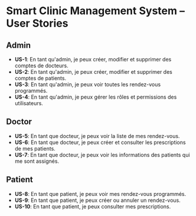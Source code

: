 # Smart Clinic Management System – User Stories

## Admin
- **US-1**: En tant qu'admin, je peux créer, modifier et supprimer des comptes de docteurs.
- **US-2**: En tant qu'admin, je peux créer, modifier et supprimer des comptes de patients.
- **US-3**: En tant qu'admin, je peux voir toutes les rendez-vous programmés.
- **US-4**: En tant qu'admin, je peux gérer les rôles et permissions des utilisateurs.

## Doctor
- **US-5**: En tant que docteur, je peux voir la liste de mes rendez-vous.
- **US-6**: En tant que docteur, je peux créer et consulter les prescriptions de mes patients.
- **US-7**: En tant que docteur, je peux voir les informations des patients qui me sont assignés.

## Patient
- **US-8**: En tant que patient, je peux voir mes rendez-vous programmés.
- **US-9**: En tant que patient, je peux créer ou annuler un rendez-vous.
- **US-10**: En tant que patient, je peux consulter mes prescriptions.

